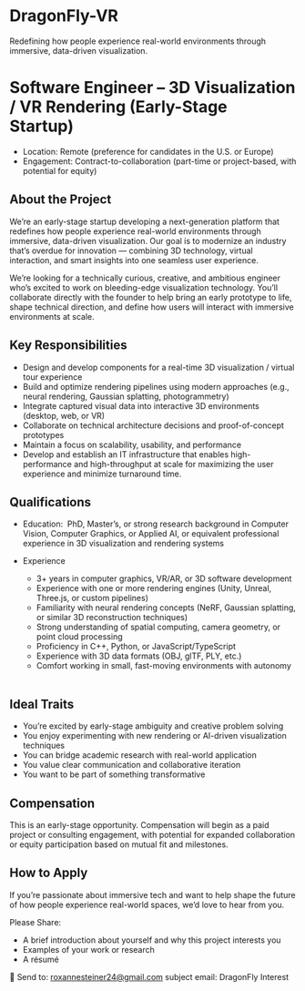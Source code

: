 # DragonFly-VR
Redefining how people experience real-world environments through immersive, data-driven visualization.

# Software Engineer – 3D Visualization / VR Rendering (Early-Stage Startup) 

- Location: Remote (preference for candidates in the U.S. or Europe) 
- Engagement: Contract-to-collaboration (part-time or project-based, with potential for equity) 
## About the Project 
We’re an early-stage startup developing a next-generation platform that redefines how people experience real-world environments through immersive, data-driven visualization. Our goal is to modernize an industry that’s overdue for innovation — combining 3D technology, virtual interaction, and smart insights into one seamless user experience. 

We’re looking for a technically curious, creative, and ambitious engineer who’s excited to work on bleeding-edge visualization technology. You’ll collaborate directly with the founder to help bring an early prototype to life, shape technical direction, and define how users will interact with immersive environments at scale. 

## Key Responsibilities 
- Design and develop components for a real-time 3D visualization / virtual tour experience
- Build and optimize rendering pipelines using modern approaches (e.g., neural rendering, Gaussian splatting, photogrammetry) 
- Integrate captured visual data into interactive 3D environments (desktop, web, or VR) 
- Collaborate on technical architecture decisions and proof-of-concept prototypes 
- Maintain a focus on scalability, usability, and performance 
- Develop and establish an IT infrastructure that enables high-performance and high-throughput at scale for maximizing the user experience and minimize turnaround time.
 
 
## Qualifications 
- Education: 
    PhD, Master’s, or strong research background in Computer Vision, Computer Graphics, or Applied AI, or equivalent professional experience in 3D visualization and rendering systems 

- Experience
    - 3+ years in computer graphics, VR/AR, or 3D software development 
    - Experience with one or more rendering engines (Unity, Unreal, Three.js, or custom pipelines) 
    - Familiarity with neural rendering concepts (NeRF, Gaussian splatting, or similar 3D reconstruction techniques) 
    - Strong understanding of spatial computing, camera geometry, or point cloud processing 
    - Proficiency in C++, Python, or JavaScript/TypeScript 
    - Experience with 3D data formats (OBJ, glTF, PLY, etc.) 
    - Comfort working in small, fast-moving environments with autonomy 
 
## Ideal Traits 
  - You’re excited by early-stage ambiguity and creative problem solving 
  - You enjoy experimenting with new rendering or AI-driven visualization techniques 
  - You can bridge academic research with real-world application 
  - You value clear communication and collaborative iteration 
  - You want to be part of something transformative
 
## Compensation 
This is an early-stage opportunity. Compensation will begin as a paid project or consulting engagement, with potential for expanded collaboration or equity participation based on mutual fit and milestones. 
 
 
## How to Apply 
If you’re passionate about immersive tech and want to help shape the future of how people experience real-world spaces, we’d love to hear from you. 

Please Share:
  - A brief introduction about yourself and why this project interests you 
  - Examples of your work or research  
  - A résumé 
    
📩 Send to: roxannesteiner24@gmail.com 
subject email: DragonFly Interest
